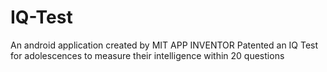 # IQ-Test
An android application created by MIT APP INVENTOR
Patented an IQ Test for adolescences to measure their intelligence within 20 questions
